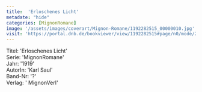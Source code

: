 ```yaml
---
title:  'Erloschenes Licht'
metadate: "hide"
categories: [MignonRomane]
image: '/assets/images/coverart/Mignon-Romane/1192282515_00000010.jpg'
visit: 'https://portal.dnb.de/bookviewer/view/1192282515#page/n0/mode/2up'
---
```

Titel: 'Erloschenes Licht' <br>
Serie: 'MignonRomane' <br>
Jahr: '1919' <br>
AutorIn: 'Karl Saul' <br>
Band-Nr: '?' <br>
Verlag: ' MignonVerl'